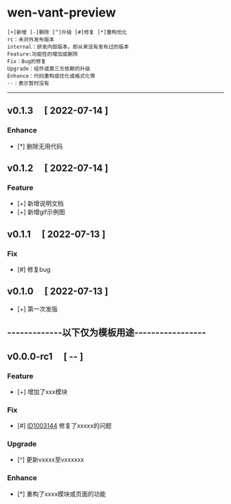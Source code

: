 # wen-vant-preview
```
[+]新增 [-]删除 [^]升级 [#]修复 [*]重构优化
rc：未对外发布版本
internal：研发内部版本。即从来没有发布过的版本
Feature:功能性的增加或删除
Fix：Bug的修复
Upgrade：组件或第三方依赖的升级
Enhance：代码重构或优化或格式化等
--：表示暂时没有
```
---

## v0.1.3 &emsp;[ 2022-07-14 ]

### Enhance
- [*] 删除无用代码


## v0.1.2 &emsp;[ 2022-07-14 ]

### Feature
- [+] 新增说明文档
- [+] 新增gif示例图


## v0.1.1 &emsp;[ 2022-07-13 ]

### Fix
- [#] 修复bug


## v0.1.0 &emsp;[ 2022-07-13 ]

- [+] 第一次发版





## -------------以下仅为模板用途-----------------
## v0.0.0-rc1 &emsp;[ -- ]

### Feature
- [+] 增加了xxx模块

### Fix
- [#] [ID1003144](https://www.xxxx.com) 修复了xxxxx的问题

### Upgrade
- [\^] 更新vxxxx至vxxxxxx

### Enhance
- [*] 重构了xxxx模块或页面的功能